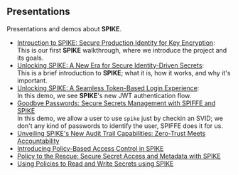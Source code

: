 ## Presentations

Presentations and demos about **SPIKE**.

* [Introuction to SPIKE: Secure Production Identity for Key Encryption][spike]:<br>
  This is our first **SPIKE** walkthrough, where we introduce the project and its
  goals.
* [Unlocking SPIKE: A New Era for Secure Identity-Driven Secrets][spike-intro]:<br>
  This is a brief introduction to **SPIKE**; what it is, how it works, and why 
  it's important.
* [Unlocking SPIKE: A Seamless Token-Based Login Experience][spike-jwt]:<br>
  In this demo, we see **SPIKE**'s new JWT authentication flow.
* [Goodbye Passwords: Secure Secrets Management with SPIFFE 
  and SPIKE][spike-passwordless]<br>
  In this demo, we allow a user to use `spike` just by checkin an SVID; we don't
  any kind of passwords to identify the user, SPIFFE does it for us.
* [Unveiling SPIKE's New Audit Trail Capabilities: Zero-Trust Meets 
  Accountability][spike-audits]
* [Introducing Policy-Based Access Control in SPIKE][spike-policy]
* [Policy to the Rescue: Secure Secret Access and Metadata with 
  SPIKE][spike-metadata]
* [Using Policies to Read and Write Secrets using SPIKE][spike-policies]

[spike]: https://vimeo.com/v0lkan/spike
[spike-intro]: https://vimeo.com/v0lkan/spike-rocks
[spike-jwt]: https://vimeo.com/v0lkan/spike-jwt
[spike-passwordless]: http://vimeo.com/v0lkan/passwordless-secrets
[spike-audits]: https://vimeo.com/v0lkan/spike-audits
[spike-policy]: https://vimeo.com/v0lkan/spike-policy
[spike-metadata]: https://vimeo.com/v0lkan/spike-metadata
[spike-policies]: https://vimeo.com/v0lkan/spike-policies